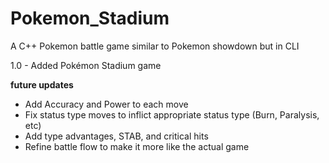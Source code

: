 # Pokemon_Stadium
A C++ Pokemon battle game similar to Pokemon showdown but in CLI

1.0 - Added Pokémon Stadium game 

**future updates**
* Add Accuracy and Power to each move
* Fix status type moves to inflict appropriate status type (Burn, Paralysis, etc)
* Add type advantages, STAB, and critical hits
* Refine battle flow to make it more like the actual game
                
